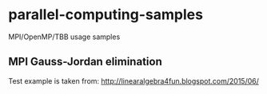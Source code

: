 # parallel-computing-samples
MPI/OpenMP/TBB usage samples

## MPI Gauss-Jordan elimination
Test example is taken from:
http://linearalgebra4fun.blogspot.com/2015/06/
